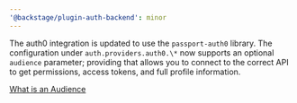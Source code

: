```yaml
---
'@backstage/plugin-auth-backend': minor
---
```


The auth0 integration is updated to use the `passport-auth0` library. The configuration under `auth.providers.auth0.\*` now supports an optional `audience` parameter; providing that allows you to connect to the correct API to get permissions, access tokens, and full profile information.

[What is an Audience](https://community.auth0.com/t/what-is-the-audience/71414)